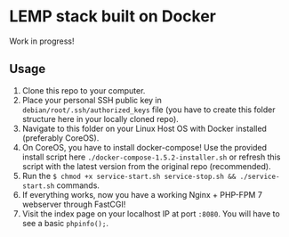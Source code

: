 # LEMP stack built on Docker

Work in progress!

## Usage

1. Clone this repo to your computer.
2. Place your personal SSH public key in `debian/root/.ssh/authorized_keys` file (you have to create this folder structure here in your locally cloned repo).
3. Navigate to this folder on your Linux Host OS with Docker installed (preferably CoreOS).
4. On CoreOS, you have to install docker-compose! Use the provided install script here `./docker-compose-1.5.2-installer.sh` or refresh this script with the latest version from the original repo (recommended).
5. Run the `$ chmod +x service-start.sh service-stop.sh && ./service-start.sh` commands.
6. If everything works, now you have a working Nginx + PHP-FPM 7 webserver through FastCGI!
7. Visit the index page on your localhost IP at port `:8080`. You will have to see a basic `phpinfo();`.
